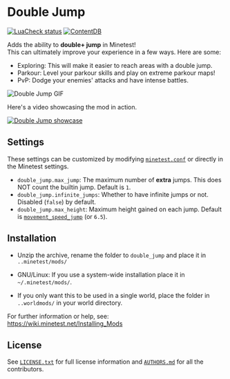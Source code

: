# Double Jump

[![LuaCheck status](https://github.com/Panquesito7/minetest-double_jump/workflows/luacheck/badge.svg)](https://github.com/Panquesito7/minetest-double_jump/actions)
[![ContentDB](https://content.minetest.net/packages/Panquesito7/double_jump/shields/downloads/)](https://content.minetest.net/packages/Panquesito7/double_jump/)

Adds the ability to **double+ jump** in Minetest!\
This can ultimately improve your experience in a few ways. Here are some:

- Exploring: This will make it easier to reach areas with a double jump.
- Parkour: Level your parkour skills and play on extreme parkour maps!
- PvP: Dodge your enemies' attacks and have intense battles.

![Double Jump GIF](https://raw.githubusercontent.com/Panquesito7/minetest-double_jump/main/double_jump.gif)

Here's a video showcasing the mod in action.

[![Double Jump showcase](https://markdown-videos-api.jorgenkh.no/url?url=https%3A%2F%2Fyoutu.be%2FVTFYnTzhvro)](https://youtu.be/VTFYnTzhvro)

## Settings

These settings can be customized by modifying [`minetest.conf`](https://wiki.minetest.net/Minetest.conf) or directly in the Minetest settings.

- `double_jump.max_jump`: The maximum number of **extra** jumps. This does NOT count the builtin jump. Default is `1`.
- `double_jump.infinite_jumps`: Whether to have infinite jumps or not. Disabled (`false`) by default.
- `double_jump.max_height`: Maximum height gained on each jump. Default is [`movement_speed_jump`](https://github.com/minetest/minetest/blob/2b99dabdac823fee3ea843a9ded8bbe7718c3b44/builtin/settingtypes.txt#L935) (or `6.5`).

## Installation

- Unzip the archive, rename the folder to `double_jump` and
place it in `..minetest/mods/`

- GNU/Linux: If you use a system-wide installation place
    it in `~/.minetest/mods/`.

- If you only want this to be used in a single world, place
    the folder in `..worldmods/` in your world directory.

For further information or help, see:\
<https://wiki.minetest.net/Installing_Mods>

## License

See [`LICENSE.txt`](LICENSE.txt) for full license information and [`AUTHORS.md`](AUTHORS.md) for all the contributors.
